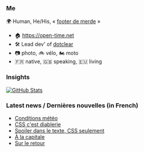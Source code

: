 ### Me

🌍 Human, He/His, « [footer de merde](https://open-time.net/post/2013/07/17/La-veritable-histoire-du-Footer-de-merde-) » 
* 🏠 https://open-time.net 
* 🛠️ Lead dev' of [dotclear](https://git.dotclear.org/dev/dotclear)
* 📷 photo, 🚲 vélo, 🏍️ moto 
* 🇫🇷 native, 🇬🇧 speaking, 🇪🇺 living

### Insights

[![GitHub Stats](https://github-readme-stats-sigma-five.vercel.app/api?username=franck-paul)](https://github.com/franck-paul)

### Latest news / Dernières nouvelles (in French)

<!-- BLOG-POST-LIST:START -->
- [Conditions météo](https://open-time.net/post/2025/04/19/Conditions-meteo)
- [CSS c&#39;est diablerie](https://open-time.net/post/2025/04/18/CSS-c-est-diablerie)
- [Spoiler dans le texte, CSS seulement](https://open-time.net/post/2025/04/17/Spoiler-dans-le-texte-CSS-seulement)
- [À la capitale](https://open-time.net/post/2025/04/16/A-la-capitale)
- [Sur le retour](https://open-time.net/post/2025/04/15/Sur-le-retour)
<!-- BLOG-POST-LIST:END -->
